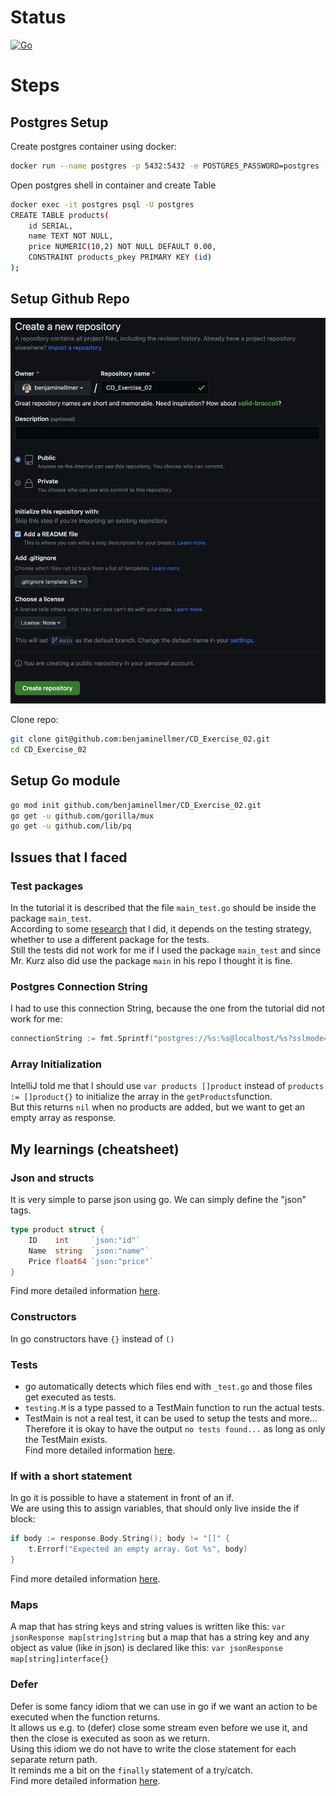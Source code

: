 # Status
[![Go](https://github.com/benjaminellmer/CD_Exercise_02/actions/workflows/go.yml/badge.svg)](https://github.com/benjaminellmer/CD_Exercise_02/actions/workflows/go.yml)

# Steps
## Postgres Setup
Create postgres container using docker:
```bash
docker run --name postgres -p 5432:5432 -e POSTGRES_PASSWORD=postgres -d postgres 
```

Open postgres shell in container and create Table
```bash
docker exec -it postgres psql -U postgres
CREATE TABLE products(
    id SERIAL,
    name TEXT NOT NULL,
    price NUMERIC(10,2) NOT NULL DEFAULT 0.00,
    CONSTRAINT products_pkey PRIMARY KEY (id)
);
```

## Setup Github Repo
![create-repo](./docs/images/create-repo.png)

Clone repo:
```bash
git clone git@github.com:benjaminellmer/CD_Exercise_02.git
cd CD_Exercise_02
```

## Setup Go module
```bash
go mod init github.com/benjaminellmer/CD_Exercise_02.git
go get -u github.com/gorilla/mux 
go get -u github.com/lib/pq
```

## Issues that I faced
### Test packages
In the tutorial it is described that the file `main_test.go` should be inside the package `main_test`.  
According to some [research](https://stackoverflow.com/questions/19998250/proper-package-naming-for-testing-with-the-go-language) that I did, it depends on the testing strategy, whether to use a different package for the tests.  
Still the tests did not work for me if I used the package `main_test` and since Mr. Kurz also did use the package `main` in his repo I thought it is fine.

### Postgres Connection String
I had to use this connection String, because the one from the tutorial did not work for me:
```go
connectionString := fmt.Sprintf("postgres://%s:%s@localhost/%s?sslmode=disable", user, password, dbname)
```

### Array Initialization
IntelliJ told me that I should use `var products []product` instead of `products := []product{}` to initialize the array in the `getProducts`function.  
But this returns `nil` when no products are added, but we want to get an empty array as response.

## My learnings (cheatsheet)
### Json and structs
It is very simple to parse json using go. We can simply define the "json" tags.
```go
type product struct {
    ID    int     `json:"id"`
    Name  string  `json:"name"`
    Price float64 `json:"price"`
}
```
Find more detailed information [here](https://drstearns.github.io/tutorials/gojson/).

### Constructors
In go constructors have `{}` instead of `()`

### Tests
- go automatically detects which files end with `_test.go` and those files get executed as tests.
- `testing.M` is a type passed to a TestMain function to run the actual tests.
- TestMain is not a real test, it can be used to setup the tests and more...  
Therefore it is okay to have the output `no tests found...` as long as only the TestMain exists.  
Find more detailed information [here](http://cs-guy.com/blog/2015/01/test-main/).

### If with a short statement
In go it is possible to have a statement in front of an if.  
We are using this to assign variables, that should only live inside the if block:
```go
if body := response.Body.String(); body != "[]" {
    t.Errorf("Expected an empty array. Got %s", body)
}
```
Find more detailed information [here](https://go.dev/tour/flowcontrol/6).

### Maps
A map that has string keys and string values is written like this:
`var jsonResponse map[string]string` 
but a map that has a string key and any object as value (like in json) is declared like this:
`var jsonResponse map[string]interface{}`

### Defer
Defer is some fancy idiom that we can use in go if we want an action to be executed when the function returns.  
It allows us e.g. to (defer) close some stream even before we use it, and then the close is executed as soon as we return.  
Using this idiom we do not have to write the close statement for each separate return path.  
It reminds me a bit on the `finally` statement of a try/catch.  
Find more detailed information [here](https://go.dev/tour/flowcontrol/12).

